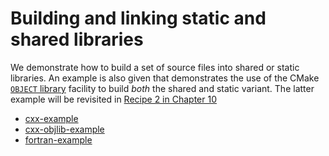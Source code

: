 # Building and linking static and shared libraries

We demonstrate how to build a set of source files into shared or static libraries.
An example is also given that demonstrates the use of the CMake [`OBJECT` library](https://cmake.org/cmake/help/latest/command/add_library.html#object-libraries)
facility to build _both_ the shared and static variant.
The latter example will be revisited in [Recipe 2 in Chapter 10](../../chapter-10/recipe-02/README.md)


- [cxx-example](cxx-example/)
- [cxx-objlib-example](cxx-objlib-example/)
- [fortran-example](fortran-example/)

